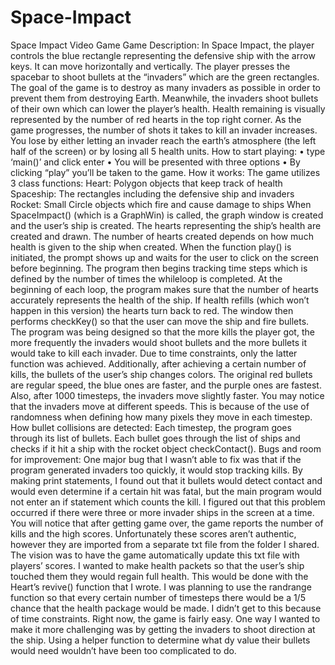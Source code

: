 # Space-Impact
Space Impact Video Game
Game Description: In Space Impact, the player controls the blue rectangle representing the defensive ship with the arrow keys. It can move horizontally and vertically. The player presses the spacebar to shoot bullets at the “invaders” which are the green rectangles. The goal of the game is to destroy as many invaders as possible in order to prevent them from destroying Earth. Meanwhile, the invaders shoot bullets of their own which can lower the player’s health. Health remaining is visually represented by the number of red hearts in the top right corner. As the game progresses, the number of shots it takes to kill an invader increases. You lose by either letting an invader reach the earth’s atmosphere (the left half of the screen) or by losing all 5 health units.
How to start playing: 
•	type ‘main()’ and click enter
•	You will be presented with three options
•	By clicking “play” you’ll be taken to the game.
How it works:
The game utilizes 3 class functions:
	Heart: Polygon objects that keep track of health
	Spaceship: The rectangles including the defensive ship and invaders
	Rocket: Small Circle objects which fire and cause damage to ships
When SpaceImpact() (which is a GraphWin) is called, the graph window is created and the user’s ship is created. The hearts representing the ship’s health are created and drawn. The number of hearts created depends on how much health is given to the ship when created. When the function play() is initiated, the prompt shows up and waits for the user to click on the screen before beginning. The program then begins tracking time steps which is defined by the number of times the whileloop is completed. At the beginning of each loop, the program makes sure that the number of hearts accurately represents the health of the ship. If health refills (which won’t happen in this version) the hearts turn back to red. The window then performs checkKey() so that the user can move the ship and fire bullets.
The program was being designed so that the more kills the player got, the more frequently the invaders would shoot bullets and the more bullets it would take to kill each invader. Due to time constraints, only the latter function was achieved. Additionally, after achieving a certain number of kills, the bullets of the user’s ship changes colors. The original red bullets are regular speed, the blue ones are faster, and the purple ones are fastest. Also, after 1000 timesteps, the invaders move slightly faster. You may notice that the invaders move at different speeds. This is because of the use of randomness when defining how many pixels they move in each timestep.
How bullet collisions are detected: Each timestep, the program goes through its list of bullets. Each bullet goes through the list of ships and checks if it hit a ship with the rocket object checkContact(). 
Bugs and room for improvement:
One major bug that I wasn’t able to fix was that if the program generated invaders too quickly, it would stop tracking kills. By making print statements, I found out that it bullets would detect contact and would even determine if a certain hit was fatal, but the main program would not enter an if statement which counts the kill. I figured out that this problem occurred if there were three or more invader ships in the screen at a time.
You will notice that after getting game over, the game reports the number of kills and the high scores. Unfortunately these scores aren’t authentic, however they are imported from a separate txt file from the folder I shared. The vision was to have the game automatically update this txt file with players’ scores.
I wanted to make health packets so that the user’s ship touched them they would regain full health. This would be done with the Heart’s revive() function that I wrote. I was planning to use the randrange function so that every certain number of timesteps there would be a 1/5 chance that the health package would be made. I didn’t get to this because of time constraints.
Right now, the game is fairly easy. One way I wanted to make it more challenging was by getting the invaders to shoot direction at the ship. Using a helper function to determine what dy value their bullets would need wouldn’t have been too complicated to do.
